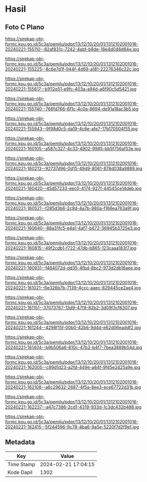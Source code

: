 # Hasil

## Foto C Plano

https://sirekap-obj-formc.kpu.go.id/5c3a/pemilu/pdpr/13/12/10/20/01/1312102001016-20240221-155110--82af831c-7242-4abf-b8de-18e4d046d64e.jpg

https://sirekap-obj-formc.kpu.go.id/5c3a/pemilu/pdpr/13/12/10/20/01/1312102001016-20240221-155225--8c6e7d1f-944f-4d69-a181-22276346c22c.jpg

https://sirekap-obj-formc.kpu.go.id/5c3a/pemilu/pdpr/13/12/10/20/01/1312102001016-20240221-155617--b1f12e51-e9fc-403a-a94d-a6f90c5d5421.jpg

https://sirekap-obj-formc.kpu.go.id/5c3a/pemilu/pdpr/13/12/10/20/01/1312102001016-20240221-155740--766fd766-6f1c-4c0a-8694-de91a18ac3b5.jpg

https://sirekap-obj-formc.kpu.go.id/5c3a/pemilu/pdpr/13/12/10/20/01/1312102001016-20240221-155943--9f98d0c5-da19-4c6e-afe7-17b170504f55.jpg

https://sirekap-obj-formc.kpu.go.id/5c3a/pemilu/pdpr/13/12/10/20/01/1312102001016-20240221-160105--a587c327-4c33-4902-9985-bb5f756af53e.jpg

https://sirekap-obj-formc.kpu.go.id/5c3a/pemilu/pdpr/13/12/10/20/01/1312102001016-20240221-160213--92737d96-0d15-49d9-8061-878d038a9889.jpg

https://sirekap-obj-formc.kpu.go.id/5c3a/pemilu/pdpr/13/12/10/20/01/1312102001016-20240221-160420--45d57233-eec0-4174-927f-44545ce14deb.jpg

https://sirekap-obj-formc.kpu.go.id/5c3a/pemilu/pdpr/13/12/10/20/01/1312102001016-20240221-160521--f285d3b6-2c9d-4a7b-980a-f166ea763a9f.jpg

https://sirekap-obj-formc.kpu.go.id/5c3a/pemilu/pdpr/13/12/10/20/01/1312102001016-20240221-160640--88a31fc5-e4a1-4af7-b672-36945b3725e3.jpg

https://sirekap-obj-formc.kpu.go.id/5c3a/pemilu/pdpr/13/12/10/20/01/1312102001016-20240221-160815--49f2cdb1-f722-47db-b865-123caaa183f7.jpg

https://sirekap-obj-formc.kpu.go.id/5c3a/pemilu/pdpr/13/12/10/20/01/1312102001016-20240221-160931--f484072d-dd35-4fbd-8bc2-973d2db16aee.jpg

https://sirekap-obj-formc.kpu.go.id/5c3a/pemilu/pdpr/13/12/10/20/01/1312102001016-20240221-161021--6e326b7b-7139-4ccc-aaec-829445ce2ae4.jpg

https://sirekap-obj-formc.kpu.go.id/5c3a/pemilu/pdpr/13/12/10/20/01/1312102001016-20240221-161151--37073767-13d9-47f8-82b2-3d09f3cf6307.jpg

https://sirekap-obj-formc.kpu.go.id/5c3a/pemilu/pdpr/13/12/10/20/01/1312102001016-20240221-161244--4298f15f-00b0-42b6-9d4d-e62d06eaddf2.jpg

https://sirekap-obj-formc.kpu.go.id/5c3a/pemilu/pdpr/13/12/10/20/01/1312102001016-20240221-161404--b9b506a6-810c-47b2-b4f7-7bea3889b54d.jpg

https://sirekap-obj-formc.kpu.go.id/5c3a/pemilu/pdpr/13/12/10/20/01/1312102001016-20240221-162005--c89d1d23-a2fd-449e-a84f-9f45e2425a9e.jpg

https://sirekap-obj-formc.kpu.go.id/5c3a/pemilu/pdpr/13/12/10/20/01/1312102001016-20240221-162108--a6c29632-2687-4f5a-8ee3-ece67722d31b.jpg

https://sirekap-obj-formc.kpu.go.id/5c3a/pemilu/pdpr/13/12/10/20/01/1312102001016-20240221-162237--a47c7386-2cd1-4319-933d-1c3dc432b488.jpg

https://sirekap-obj-formc.kpu.go.id/5c3a/pemilu/pdpr/13/12/10/20/01/1312102001016-20240221-162415--5f244596-9c78-4ba6-9a5e-5220f7d2f9e1.jpg


## Metadata

| Key        | Value               |
| ---------- | ------------------- |
| Time Stamp | 2024-02-21 17:04:15 |
| Kode Dapil | 1302                |



